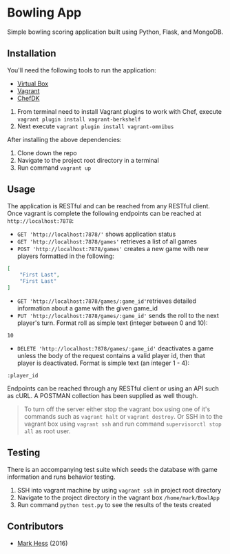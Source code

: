 # Bowling App
Simple bowling scoring application built using Python, Flask, and MongoDB.

## Installation
You'll need the following tools to run the application:

- [Virtual Box](https://www.virtualbox.org/)
- [Vagrant](https://www.vagrantup.com/downloads.html)
- [ChefDK](https://downloads.chef.io/chef-dk/)

1. From terminal need to install Vagrant plugins to work with Chef, execute `vagrant plugin install vagrant-berkshelf`
2. Next execute `vagrant plugin install vagrant-omnibus`

After installing the above dependencies:

1. Clone down the repo
2. Navigate to the project root directory in a terminal
3. Run command `vagrant up`

## Usage
The application is RESTful and can be reached from any RESTful client.  Once vagrant is complete the following endpoints can be reached at `http://localhost:7878`:

- `GET 'http://localhost:7878/'` shows application status
- `GET 'http://localhost:7878/games'` retrieves a list of all games
- `POST 'http://localhost:7878/games'` creates a new game with new players formatted in the following:
```json
[
    "First Last",
    "First Last"
]
```
- `GET 'http://localhost:7878/games/:game_id'`retrieves detailed information about a game with the given game_id
- `PUT 'http://localhost:7878/games/:game_id'` sends the roll to the next player's turn.  Format roll as simple text (integer between 0 and 10):
```
10
```
- `DELETE 'http://localhost:7878/games/:game_id'` deactivates a game unless the body of the request contains a valid player id, then that player is deactivated.  Format is simple text (an integer 1 - 4):
```
:player_id
```

Endpoints can be reached through any RESTful client or using an API such as cURL.  A POSTMAN collection has been supplied as well though.

> To turn off the server either stop the vagrant box using one of it's commands such as `vagrant halt` or `vagrant destroy`.  Or SSH in to the vagrant box using `vagrant ssh` and run command `supervisorctl stop all` as root user.

## Testing
There is an accompanying test suite which seeds the database with game information and runs behavior testing.

1. SSH into vagrant machine by using `vagrant ssh` in project root directory
2. Navigate to the project directory in the vagrant box `/home/mark/BowlApp`
3. Run command `python test.py` to see the results of the tests created

## Contributors

- [Mark Hess](https://github.com/Hessmjr) (2016)
